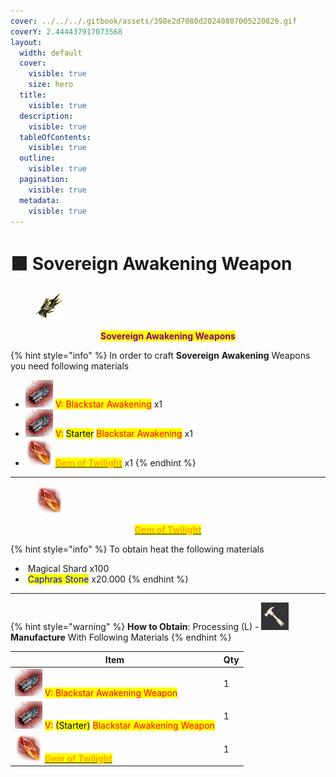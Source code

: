 ```yaml
---
cover: ../../../.gitbook/assets/398e2d7080d20240807005220826.gif
coverY: 2.444437917073568
layout:
  width: default
  cover:
    visible: true
    size: hero
  title:
    visible: true
  description:
    visible: true
  tableOfContents:
    visible: true
  outline:
    visible: true
  pagination:
    visible: true
  metadata:
    visible: true
---
```


# 🟪 Sovereign Awakening Weapon

<figure><img src="../../../.gitbook/assets/00747403.webp" alt=""><figcaption></figcaption></figure>

<p align="center"><mark style="color:purple;"><strong>Sovereign Awakening Weapons</strong></mark></p>

{% hint style="info" %}
In order to craft **Sovereign** **Awakening** Weapons you need following materials

* <img src="../../../.gitbook/assets/00731103 (4).webp" alt="" data-size="line"> <mark style="color:red;">V: Blackstar Awakening</mark> x1
* <img src="../../../.gitbook/assets/00731103 (3).webp" alt="" data-size="line">  <mark style="color:red;">V:</mark> <mark style="color:$info;">Starter</mark> <mark style="color:red;">Blackstar Awakening</mark> x1
* <img src="../../../.gitbook/assets/image (162).png" alt="" data-size="line"> [<mark style="color:orange;">**Gem of Twilight**</mark>](https://bdocodex.com/us/item/767077/) x1
{% endhint %}

***

<figure><img src="../../../.gitbook/assets/image (159).png" alt=""><figcaption></figcaption></figure>

<p align="center"><a href="https://bdocodex.com/us/item/767077/"><mark style="color:orange;"><strong>Gem of Twilight</strong></mark></a></p>

{% hint style="info" %}
To obtain heat the following materials

* <img src="https://592728697-files.gitbook.io/~/files/v0/b/gitbook-x-prod.appspot.com/o/spaces%2FkA2Ou9rHBG7pND0Xi3Co%2Fuploads%2FaHkAOppw2Z9nZBDOIApv%2Fimage.png?alt=media&#x26;token=0db3f131-e528-44a0-9355-53df1466c5c7" alt="" data-size="line"> Magical Shard x100
* <img src="https://592728697-files.gitbook.io/~/files/v0/b/gitbook-x-prod.appspot.com/o/spaces%2FkA2Ou9rHBG7pND0Xi3Co%2Fuploads%2F0xNQk94TOqsDHHBTpC1v%2Fimage.png?alt=media&#x26;token=610d22d1-d177-4bed-8462-4115aea12e45" alt="" data-size="line"> <mark style="color:blue;">Caphras Stone</mark> x20.000
{% endhint %}

***

{% hint style="warning" %}
**How to Obtain**: Processing (L) - <img src="../../../.gitbook/assets/QQ截图20221109033029.png" alt="" data-size="line"> **Manufacture** With Following Materials
{% endhint %}

| Item                                                                                                                                                                                                                 | Qty |
| -------------------------------------------------------------------------------------------------------------------------------------------------------------------------------------------------------------------- | --- |
| <img src="../../../.gitbook/assets/00731103 (2).webp" alt="" data-size="line"> <mark style="color:red;">V: Blackstar Awakening Weapon</mark>                                                                         | 1   |
| <img src="../../../.gitbook/assets/00731103.webp" alt="" data-size="line"> <mark style="color:red;">V:</mark> <mark style="color:$info;">(Starter)</mark> <mark style="color:red;">Blackstar Awakening Weapon</mark> | 1   |
| <img src="../../../.gitbook/assets/image (160).png" alt="" data-size="line"> [<mark style="color:orange;">**Gem of Twilight**</mark>](https://bdocodex.com/us/item/767077/)&#xD;                                     | 1   |

